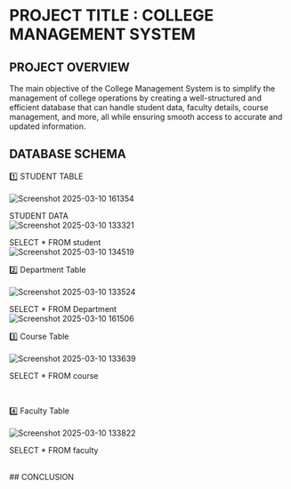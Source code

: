 # PROJECT TITLE : COLLEGE MANAGEMENT SYSTEM

## PROJECT OVERVIEW

The main objective of the College Management System is to simplify the management of college operations by creating a well-structured and efficient database that can handle student data, faculty details, course management, and more, all while ensuring smooth access to accurate and updated information.

## DATABASE SCHEMA

1️⃣ STUDENT TABLE
<br>
<br>
![Screenshot 2025-03-10 161354](https://github.com/user-attachments/assets/17281793-b033-4420-b9fc-0309d5ac9ed6)
<br>

STUDENT DATA
<br>
![Screenshot 2025-03-10 133321](https://github.com/user-attachments/assets/d0f73c7d-ed1d-4025-b2f0-8bdf1ed73dc6)
<br>

SELECT * FROM student
<br>
![Screenshot 2025-03-10 134519](https://github.com/user-attachments/assets/87100b35-d370-433c-95b7-8d6d49a994eb)
<br>

2️⃣ Department Table
<br>
<br>
![Screenshot 2025-03-10 133524](https://github.com/user-attachments/assets/d1d81b75-e75d-49fb-a854-c1e9e1cd8793)
<br>

SELECT * FROM Department
<br>
![Screenshot 2025-03-10 161506](https://github.com/user-attachments/assets/ece4656f-070f-49c7-bbf6-841878a4f655)
<br>

3️⃣ Course Table
<br>
<br>
![Screenshot 2025-03-10 133639](https://github.com/user-attachments/assets/87408b23-f895-4dbb-86c3-24c52f55a810)
<br>

SELECT * FROM course
<br>

<br>

4️⃣ Faculty Table
<br>
<br>
![Screenshot 2025-03-10 133822](https://github.com/user-attachments/assets/292be4d6-aa38-48dd-afac-137493f5810b)
<br>

SELECT * FROM faculty
<br>

<br>
## CONCLUSION

